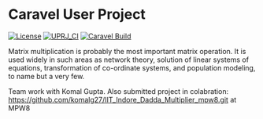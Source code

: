 # Caravel User Project

[![License](https://img.shields.io/badge/License-Apache%202.0-blue.svg)](https://opensource.org/licenses/Apache-2.0) [![UPRJ_CI](https://github.com/efabless/caravel_project_example/actions/workflows/user_project_ci.yml/badge.svg)](https://github.com/efabless/caravel_project_example/actions/workflows/user_project_ci.yml) [![Caravel Build](https://github.com/efabless/caravel_project_example/actions/workflows/caravel_build.yml/badge.svg)](https://github.com/efabless/caravel_project_example/actions/workflows/caravel_build.yml)


Matrix multiplication is probably the most important matrix operation. It is used widely in such areas as network theory, solution of linear systems of equations, transformation of co-ordinate systems, and population modeling, to name but a very few.

Team work with Komal Gupta.
Also submitted project in colabration: https://github.com/komalg27/IIT_Indore_Dadda_Multiplier_mpw8.git at MPW8

